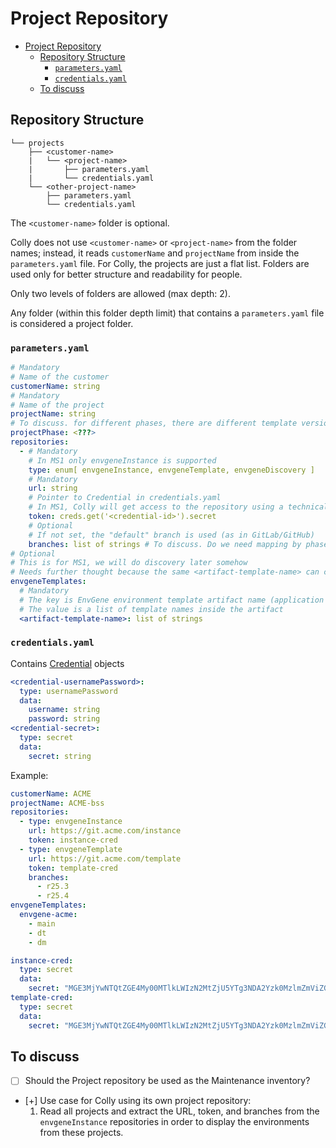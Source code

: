 # Project Repository

- [Project Repository](#project-repository)
  - [Repository Structure](#repository-structure)
    - [`parameters.yaml`](#parametersyaml)
    - [`credentials.yaml`](#credentialsyaml)
  - [To discuss](#to-discuss)

## Repository Structure

```text
└── projects
    ├── <customer-name>
    |   └── <project-name>
    |       ├── parameters.yaml
    |       └── credentials.yaml
    └── <other-project-name>
        ├── parameters.yaml
        └── credentials.yaml
```

The `<customer-name>` folder is optional.

Colly does not use `<customer-name>` or `<project-name>` from the folder names; instead, it reads `customerName` and `projectName` from inside the `parameters.yaml` file. For Colly, the projects are just a flat list. Folders are used only for better structure and readability for people.

Only two levels of folders are allowed (max depth: 2).

Any folder (within this folder depth limit) that contains a `parameters.yaml` file is considered a project folder.

### `parameters.yaml`

```yaml
# Mandatory
# Name of the customer
customerName: string
# Mandatory
# Name of the project
projectName: string
# To discuss. for different phases, there are different template versions from different branches
projectPhase: <???>
repositories:
  - # Mandatory
    # In MS1 only envgeneInstance is supported
    type: enum[ envgeneInstance, envgeneTemplate, envgeneDiscovery ]
    # Mandatory
    url: string
    # Pointer to Credential in credentials.yaml
    # In MS1, Colly will get access to the repository using a technical user, parameters for the user will be passed as a deployment parameter
    token: creds.get('<credential-id>').secret
    # Optional
    # If not set, the "default" branch is used (as in GitLab/GitHub)
    branches: list of strings # To discuss. Do we need mapping by phase? For discovery, to get template names from different branches
# Optional
# This is for MS1, we will do discovery later somehow
# Needs further thought because the same <artifact-template-name> can contain different templates in different versions
envgeneTemplates:
  # Mandatory
  # The key is EnvGene environment template artifact name (application from the application:version notation)
  # The value is a list of template names inside the artifact
  <artifact-template-name>: list of strings
```

### `credentials.yaml`

Contains [Credential](https://github.com/Netcracker/qubership-envgene/blob/main/docs/envgene-objects.md#credential) objects

```yaml
<credential-usernamePassword>:
  type: usernamePassword
  data:
    username: string
    password: string
<credential-secret>:
  type: secret
  data:
    secret: string
```

Example:

```yaml
customerName: ACME
projectName: ACME-bss
repositories:
  - type: envgeneInstance
    url: https://git.acme.com/instance
    token: instance-cred
  - type: envgeneTemplate
    url: https://git.acme.com/template
    token: template-cred
    branches:
      - r25.3
      - r25.4
envgeneTemplates:
  envgene-acme:
    - main
    - dt
    - dm
```

```yaml
instance-cred:
  type: secret
  data:
    secret: "MGE3MjYwNTQtZGE4My00MTlkLWIzN2MtZjU5YTg3NDA2Yzk0MzlmZmViZGUtYWY4_PF84_ba"
template-cred:
  type: secret
  data:
    secret: "MGE3MjYwNTQtZGE4My00MTlkLWIzN2MtZjU5YTg3NDA2Yzk0MzlmZmViZGUtYWY4_PF84_bb"
```

## To discuss

- [ ] Should the Project repository be used as the Maintenance inventory?

- [+] Use case for Colly using its own project repository:
  1. Read all projects and extract the URL, token, and branches from the `envgeneInstance` repositories in order to display the environments from these projects.
